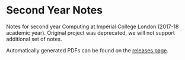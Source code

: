 # Second Year Notes

Notes for second year Computing at Imperial College London (2017-18 academic year).
Original project was deprecated, we will not support additional set of notes.

Automatically generated PDFs can be found on the [releases page](https://github.com/jordanspooner/ic-second-year-notes/releases).
